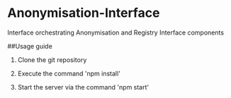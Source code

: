 # Anonymisation-Interface
Interface orchestrating Anonymisation and Registry Interface components


##Usage guide

1. Clone the git repository

2. Execute the command 'npm install'

3. Start the server via the command 'npm start'

